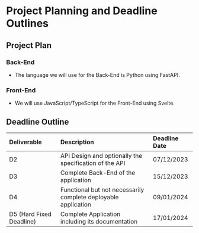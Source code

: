 # Project Planning and Deadline Outlines #

## Project Plan ##

### Back-End ###
- The language we will use for the Back-End is Python using FastAPI. 

### Front-End ###
- We will use JavaScript/TypeScript for the Front-End using Svelte. 

## Deadline Outline ##

| Deliverable              | Description                                                    | Deadline Date |
|:-------------------------|:---------------------------------------------------------------|:--------------|
| D2                       | API Design and optionally the specification of the API         | 07/12/2023    |
| D3                       | Complete Back-End of the application                           | 15/12/2023    |
| D4                       | Functional but not necessarily complete deployable application | 09/01/2024    |
| D5 (Hard Fixed Deadline) | Complete Application including its documentation               | 17/01/2024    |
